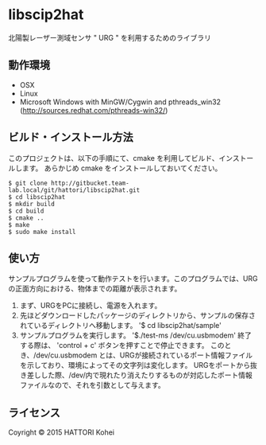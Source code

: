 libscip2hat
============
北陽製レーザー測域センサ " URG " を利用するためのライブラリ


動作環境
--------
-  OSX
-  Linux
-  Microsoft Windows
    with MinGW/Cygwin
         and pthreads_win32 (http://sources.redhat.com/pthreads-win32/)


ビルド・インストール方法
----------------------
 このプロジェクトは、以下の手順にて、cmake を利用してビルド、インストールします。
 あらかじめ cmake をインストールしておいてください。

    $ git clone http://gitbucket.team-lab.local/git/hattori/libscip2hat.git
    $ cd libscip2hat
    $ mkdir build
    $ cd build
    $ cmake ..
    $ make
    $ sudo make install


使い方
------
サンプルプログラムを使って動作テストを行います。このプログラムでは、URGの正面方向における、物体までの距離が表示されます。

1. まず、URGをPCに接続し、電源を入れます。
2. 先ほどダウンロードしたパッケージのディレクトリから、サンプルの保存されているディレクトリへ移動します。
   '$ cd libscip2hat/sample'
3. サンプルプログラムを実行します。
   '$./test-ms /dev/cu.usbmodem'
   終了する際は、
   'control + c'
ボタンを押すことで停止できます。
このとき、/dev/cu.usbmodem とは、URGが接続されているポート情報ファイルを示しており、環境によってその文字列は変化します。
URGをポートから抜き差しした際、/dev/内で現れたり消えたりするものが対応したポート情報ファイルなので、それを引数として与えます。


ライセンス
---------
Coyright &copy; 2015 HATTORI Kohei
